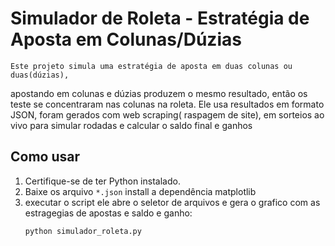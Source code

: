 # Simulador de Roleta - Estratégia de Aposta em Colunas/Dúzias

	Este projeto simula uma estratégia de aposta em duas colunas ou duas(dúzias), 
apostando em colunas e dúzias produzem o mesmo resultado, então os teste se concentraram nas colunas na roleta. 
Ele usa resultados em formato JSON, foram gerados com web scraping( raspagem de site), em sorteios ao vivo para 
simular rodadas e calcular o saldo final e ganhos

## Como usar

1. Certifique-se de ter Python instalado.
2. Baixe os arquivo `*.json` install a dependência matplotlib 
3. executar o script ele abre o seletor de arquivos e gera o grafico com as estragegias de apostas e saldo e ganho:
   ```bash
   python simulador_roleta.py